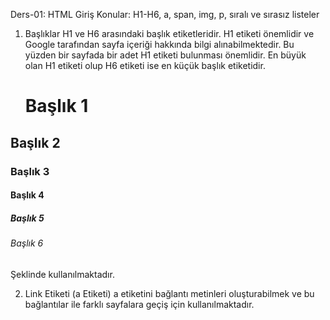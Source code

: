 Ders-01: HTML Giriş
Konular: H1-H6, a, span, img, p, sıralı ve sırasız listeler

1. Başlıklar
H1 ve H6 arasındaki başlık etiketleridir. H1 etiketi önemlidir ve Google tarafından sayfa içeriği hakkında bilgi alınabilmektedir. Bu yüzden bir sayfada bir adet H1 etiketi bulunması önemlidir. En büyük olan H1 etiketi olup H6 etiketi ise en küçük başlık etiketidir.
	<H1>Başlık 1</H1>
<H2>Başlık 2</H2>
<H3>Başlık 3</H3>
<H4>Başlık 4</H4>
<H5>Başlık 5</H5>
<H6>Başlık 6</H6>
				Şeklinde kullanılmaktadır.

2. Link Etiketi (a Etiketi)
	a etiketini bağlantı metinleri oluşturabilmek ve bu bağlantılar ile farklı sayfalara geçiş için kullanılmaktadır.

